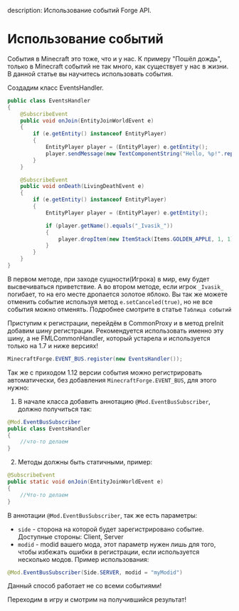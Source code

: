 description: Использование событий Forge API.

# Использование событий

События в Minecraft это тоже, что и у нас. К примеру "Пошёл дождь", только в Minecraft событий не так много, как существует у нас в жизни. В данной статье вы научитесь использовать события.

Создадим класс EventsHandler.
```java
public class EventsHandler
{
    @SubscribeEvent
    public void onJoin(EntityJoinWorldEvent e)
    {
        if (e.getEntity() instanceof EntityPlayer)
        {
            EntityPlayer player = (EntityPlayer) e.getEntity();
            player.sendMessage(new TextComponentString("Hello, %p!".replace("%p", player.getName())));
        }
    }

    @SubscribeEvent
    public void onDeath(LivingDeathEvent e)
    {
        if (e.getEntity() instanceof EntityPlayer)
        {
            EntityPlayer player = (EntityPlayer) e.getEntity();

            if (player.getName().equals("_Ivasik_"))
            {
                player.dropItem(new ItemStack(Items.GOLDEN_APPLE, 1, 1), false);
            }
        }
    }
}
```

В первом методе, при заходе сущности(Игрока) в мир, ему будет высвечиваться приветствие. А во втором методе, если игрок `_Ivasik_` погибает, то на его месте дропается золотое яблоко. Вы так же можете отменить событие используя метод `e.setCanceled(true)`, но не все события можно отменять. Подробнее смотрите в статье `Таблица событий`

Приступим к регистрации, перейдём в CommonProxy и в метод preInit добавим шину регистрации. Рекомендуется использовать именно эту шину, а не FMLCommonHandler, который устарела и используется только на 1.7 и ниже версиях!
```java
MinecraftForge.EVENT_BUS.register(new EventsHandler());
```

Так же с приходом 1.12 версии события можно регистрировать автоматически, без добавления `MinecraftForge.EVENT_BUS`, для этого нужно:
1. В начале класса добавить аннотацию `@Mod.EventBusSubscriber`, должно получиться так:
```java
@Mod.EventBusSubscriber
public class EventsHandler
{
    //что-то делаем
}
```
2. Методы должны быть статичными, пример:
```java
@SubscribeEvent
public static void onJoin(EntityJoinWorldEvent e)
{
    //Что-то делаем
}
```
В аннотации `@Mod.EventBusSubscriber`, так же есть параметры:
* `side` - сторона на которой будет зарегистрировано событие. Доступные стороны: Client, Server
* `modid` - modid вашего мода, этот параметр нужен лишь для того, чтобы избежать ошибки в регистрации, если используется несколько модов.
Пример использования:
```java
@Mod.EventBusSubscriber(Side.SERVER, modid = "myModid")
```
Данный способ работает не со всеми событиями!

Переходим в игру и смотрим на получившийся результат!